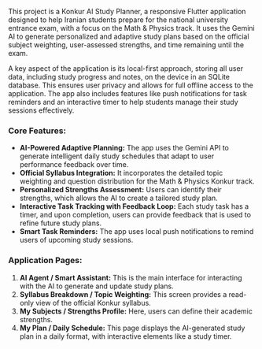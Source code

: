 This project is a Konkur AI Study Planner, a responsive Flutter application designed to help Iranian students prepare for the national university entrance exam, with a focus on the Math & Physics track. It uses the Gemini AI to generate personalized and adaptive study plans based on the official subject weighting, user-assessed strengths, and time remaining until the exam.

A key aspect of the application is its local-first approach, storing all user data, including study progress and notes, on the device in an SQLite database. This ensures user privacy and allows for full offline access to the application. The app also includes features like push notifications for task reminders and an interactive timer to help students manage their study sessions effectively.

### Core Features:

* **AI-Powered Adaptive Planning:** The app uses the Gemini API to generate intelligent daily study schedules that adapt to user performance feedback over time.
* **Official Syllabus Integration:** It incorporates the detailed topic weighting and question distribution for the Math & Physics Konkur track.
* **Personalized Strengths Assessment:** Users can identify their strengths, which allows the AI to create a tailored study plan.
* **Interactive Task Tracking with Feedback Loop:** Each study task has a timer, and upon completion, users can provide feedback that is used to refine future study plans.
* **Smart Task Reminders:** The app uses local push notifications to remind users of upcoming study sessions.

### Application Pages:

1.  **AI Agent / Smart Assistant:** This is the main interface for interacting with the AI to generate and update study plans.
2.  **Syllabus Breakdown / Topic Weighting:** This screen provides a read-only view of the official Konkur syllabus.
3.  **My Subjects / Strengths Profile:** Here, users can define their academic strengths.
4.  **My Plan / Daily Schedule:** This page displays the AI-generated study plan in a daily format, with interactive elements like a study timer.